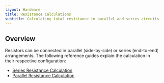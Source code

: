 ```yaml
---
layout: Hardware
title: Resistance Calculations
subtitle: Calculating total resistance in parallel and series circuits.
---
```


## Overview

Resistors can be connected in parallel (side-by-side) or series (end-to-end) arrangements. The following reference guides explain the calculation in their respective configuration:

* [Series Resistance Calculation](Series)
* [Parallel Resistance Calculation](Parallel)
